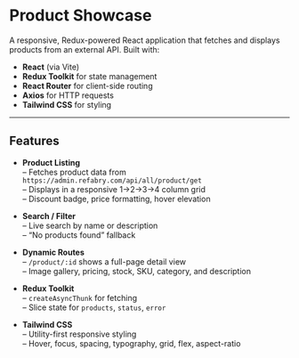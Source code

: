 # Product Showcase

A responsive, Redux-powered React application that fetches and displays products from an external API. Built with:

- **React** (via Vite)  
- **Redux Toolkit** for state management  
- **React Router** for client-side routing  
- **Axios** for HTTP requests  
- **Tailwind CSS** for styling  

---


##  Features

- **Product Listing**  
  – Fetches product data from `https://admin.refabry.com/api/all/product/get`  
  – Displays in a responsive 1→2→3→4 column grid  
  – Discount badge, price formatting, hover elevation

- **Search / Filter**  
  – Live search by name or description  
  – “No products found” fallback

- **Dynamic Routes**  
  – `/product/:id` shows a full-page detail view  
  – Image gallery, pricing, stock, SKU, category, and description

- **Redux Toolkit**  
  – `createAsyncThunk` for fetching  
  – Slice state for `products`, `status`, `error`

- **Tailwind CSS**  
  – Utility-first responsive styling  
  – Hover, focus, spacing, typography, grid, flex, aspect-ratio


